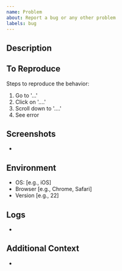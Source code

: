 ```yaml
---
name: Problem
about: Report a bug or any other problem
labels: bug
---
```


<!--

Thank you for reporting a problem. Please fill in as much of the template below as you're able.


Issue Title Rules

- Check the following link for your reference:
  https://medium.com/@scotty.middleton/naming-guide-for-task-bug-and-user-story-titles-7e1e081a36b9#:~:text=Goat%20Software.-,Bug%20titles,-A%20bug%20is

Example:
- Administrator can’t modify user permissions
- When updating profile, the save button doesn't work
- The report generator is not producing accurate reports

-->

## Description

<!-- A clear and concise description of what the problem is. -->

## To Reproduce

Steps to reproduce the behavior:

1. Go to '...'
2. Click on '....'
3. Scroll down to '....'
4. See error

## Screenshots

<!-- If applicable, add screenshots to help explain your problem. -->

-

## Environment

- OS: [e.g., iOS]
- Browser [e.g., Chrome, Safari]
- Version [e.g., 22]

## Logs

<!-- If applicable, add logs to help explain your problem. -->
<!-- Delete this section if not needed -->

-

## Additional Context

<!-- Customize the title of this section and add any context -->
<!-- Delete this section if not needed -->

-
